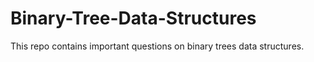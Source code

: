 # Binary-Tree-Data-Structures
This repo contains important questions on binary trees data structures.
